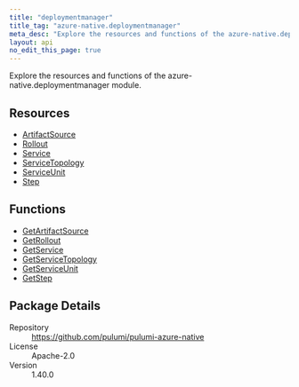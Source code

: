 ```yaml
---
title: "deploymentmanager"
title_tag: "azure-native.deploymentmanager"
meta_desc: "Explore the resources and functions of the azure-native.deploymentmanager module."
layout: api
no_edit_this_page: true
---
```


<!-- WARNING: this file was generated by Pulumi Docs Generator. -->
<!-- Do not edit by hand unless you're certain you know what you are doing! -->

Explore the resources and functions of the azure-native.deploymentmanager module.

<h2 id="resources">Resources</h2>
<ul class="api">
    <li><a href="artifactsource" title="ArtifactSource"><span class="api-symbol api-symbol--resource"></span>ArtifactSource</a></li>
    <li><a href="rollout" title="Rollout"><span class="api-symbol api-symbol--resource"></span>Rollout</a></li>
    <li><a href="service" title="Service"><span class="api-symbol api-symbol--resource"></span>Service</a></li>
    <li><a href="servicetopology" title="ServiceTopology"><span class="api-symbol api-symbol--resource"></span>ServiceTopology</a></li>
    <li><a href="serviceunit" title="ServiceUnit"><span class="api-symbol api-symbol--resource"></span>ServiceUnit</a></li>
    <li><a href="step" title="Step"><span class="api-symbol api-symbol--resource"></span>Step</a></li>
</ul>

<h2 id="functions">Functions</h2>
<ul class="api">
    <li><a href="getartifactsource" title="GetArtifactSource"><span class="api-symbol api-symbol--function"></span>GetArtifactSource</a></li>
    <li><a href="getrollout" title="GetRollout"><span class="api-symbol api-symbol--function"></span>GetRollout</a></li>
    <li><a href="getservice" title="GetService"><span class="api-symbol api-symbol--function"></span>GetService</a></li>
    <li><a href="getservicetopology" title="GetServiceTopology"><span class="api-symbol api-symbol--function"></span>GetServiceTopology</a></li>
    <li><a href="getserviceunit" title="GetServiceUnit"><span class="api-symbol api-symbol--function"></span>GetServiceUnit</a></li>
    <li><a href="getstep" title="GetStep"><span class="api-symbol api-symbol--function"></span>GetStep</a></li>
</ul>

<h2 id="package-details">Package Details</h2>
<dl class="package-details">
	<dt>Repository</dt>
	<dd><a href="https://github.com/pulumi/pulumi-azure-native">https://github.com/pulumi/pulumi-azure-native</a></dd>
	<dt>License</dt>
	<dd>Apache-2.0</dd>
	<dt>Version</dt>
	<dd>1.40.0</dd>
</dl>

